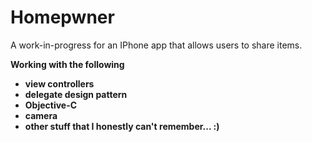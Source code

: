 # Homepwner

A work-in-progress for an IPhone app that allows users to share items.

**Working with the following**

* **view controllers**
* **delegate design pattern**
* **Objective-C**
* **camera**
* **other stuff that I honestly can't remember... :)**